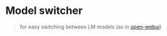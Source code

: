# Model switcher

> for easy switching between LM models (as in [open-webui](https://github.com/open-webui/open-webui))